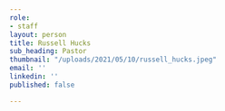 ```yaml
---
role:
- staff
layout: person
title: Russell Hucks
sub_heading: Pastor
thumbnail: "/uploads/2021/05/10/russell_hucks.jpeg"
email: ''
linkedin: ''
published: false

---
```

